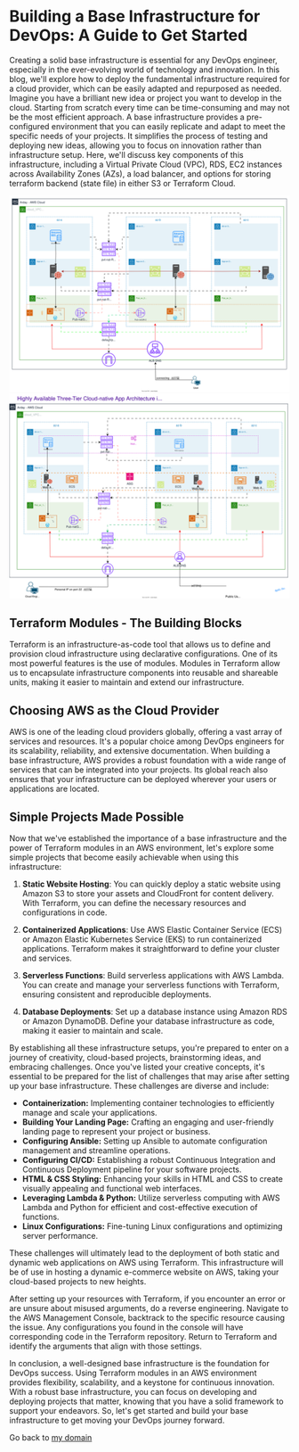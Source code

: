 # Building a Base Infrastructure for DevOps: A Guide to Get Started

Creating a solid base infrastructure is essential for any DevOps engineer, especially in the ever-evolving world of technology and innovation. In this blog, we'll explore how to deploy the fundamental infrastructure required for a cloud provider, which can be easily adapted and repurposed as needed. 
Imagine you have a brilliant new idea or project you want to develop in the cloud. Starting from scratch every time can be time-consuming and may not be the most efficient approach. A base infrastructure provides a pre-configured environment that you can easily replicate and adapt to meet the specific needs of your projects. It simplifies the process of testing and deploying new ideas, allowing you to focus on innovation rather than infrastructure setup.
Here, we'll discuss key components of this infrastructure, including a Virtual Private Cloud (VPC), RDS, EC2 instances across Availability Zones (AZs), a load balancer, and options for storing terraform backend (state file) in either S3 or Terraform Cloud.

![Base-infra](https://github.com/MoRoble/AWS-Projects/blob/cf7c85a57b2579b5d6403eeb71976b0a687b9860/Base-Infrastructure/Base-infrastructure.svg)
![bas-cloud-app](https://github.com/MoRoble/AWS-Projects/blob/c61bfc343e963c432b8e74d7a0733f0522886b97/Base-Infrastructure/base-setup-cloud-app.svg)
## Terraform Modules - The Building Blocks

Terraform is an infrastructure-as-code tool that allows us to define and provision cloud infrastructure using declarative configurations. One of its most powerful features is the use of modules. Modules in Terraform allow us to encapsulate infrastructure components into reusable and shareable units, making it easier to maintain and extend our infrastructure.

## Choosing AWS as the Cloud Provider

AWS is one of the leading cloud providers globally, offering a vast array of services and resources. It's a popular choice among DevOps engineers for its scalability, reliability, and extensive documentation. When building a base infrastructure, AWS provides a robust foundation with a wide range of services that can be integrated into your projects. Its global reach also ensures that your infrastructure can be deployed wherever your users or applications are located.

## Simple Projects Made Possible

Now that we've established the importance of a base infrastructure and the power of Terraform modules in an AWS environment, let's explore some simple projects that become easily achievable when using this infrastructure:

1. **Static Website Hosting**: You can quickly deploy a static website using Amazon S3 to store your assets and CloudFront for content delivery. With Terraform, you can define the necessary resources and configurations in code.

2. **Containerized Applications**: Use AWS Elastic Container Service (ECS) or Amazon Elastic Kubernetes Service (EKS) to run containerized applications. Terraform makes it straightforward to define your cluster and services.

3. **Serverless Functions**: Build serverless applications with AWS Lambda. You can create and manage your serverless functions with Terraform, ensuring consistent and reproducible deployments.

4. **Database Deployments**: Set up a database instance using Amazon RDS or Amazon DynamoDB. Define your database infrastructure as code, making it easier to maintain and scale.

By establishing all these infrastructure setups, you're prepared to enter on a journey of creativity, cloud-based projects,  brainstorming ideas, and embracing challenges. Once you've listed your creative concepts, it's essential to be prepared for the list of challenges that may arise after setting up your base infrastructure. These challenges are diverse and include:

* **Containerization:** Implementing container technologies to efficiently manage and scale your applications.
* **Building Your Landing Page:** Crafting an engaging and user-friendly landing page to represent your project or business.
* **Configuring Ansible:** Setting up Ansible to automate configuration management and streamline operations.
* **Configuring CI/CD:** Establishing a robust Continuous Integration and Continuous Deployment pipeline for your software projects.
* **HTML & CSS Styling:** Enhancing your skills in HTML and CSS to create visually appealing and functional web interfaces.
* **Leveraging Lambda & Python:** Utilize serverless computing with AWS Lambda and Python for efficient and cost-effective execution of functions.
* **Linux Configurations:** Fine-tuning Linux configurations and optimizing server performance.

These challenges will ultimately lead to the deployment of both static and dynamic web applications on AWS using Terraform. This infrastructure will be of use in hosting a dynamic e-commerce website on AWS, taking your cloud-based projects to new heights.

After setting up your resources with Terraform, if you encounter an error or are unsure about misused arguments, do a reverse engineering. Navigate to the AWS Management Console, backtrack to the specific resource causing the issue. Any configurations you found in the console will have corresponding code in the Terraform repository. Return to Terraform and identify the arguments that align with those settings.

In conclusion, a well-designed base infrastructure is the foundation for DevOps success. Using Terraform modules in an AWS environment provides flexibility, scalability, and a keystone for continuous innovation. With a robust base infrastructure, you can focus on developing and deploying projects that matter, knowing that you have a solid framework to support your endeavors. So, let's get started and build your base infrastructure to get moving your DevOps journey forward.

Go back to [my domain](https://roble.cloud/portfolio)

